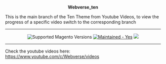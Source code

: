 <p align="center"><b>Webverse_ten</b></p> 
<p>This is the main branch of the Ten Theme from Youtube Videos, to view the progress of a specific video switch to the corresponding branch</p>
  
<hr />

<div align="center">
  <img src="https://img.shields.io/badge/magento-^2.4.4-brightgreen.svg?logo=magento&longCache=true&style=flat-square" alt="Supported Magento Versions" />
  <a href="https://github.com/thewebverse" target="_blank"><img src="https://img.shields.io/badge/maintained%3F-yes-brightgreen.svg?style=flat-square" alt="Maintained - Yes" /></a>
  <a href="https://opensource.org/licenses/MIT" target="_blank"><img src="https://img.shields.io/badge/license-MIT-blue.svg" /></a>
 
</div>

<hr />

Check the youtube videos here: https://www.youtube.com/c/Webverse/videos
